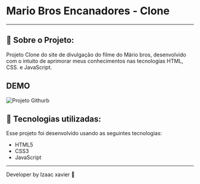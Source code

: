 # Mario Bros Encanadores - Clone
<hr>

## 📖 Sobre o Projeto:


Projeto Clone do site de divulgação do filme do Mário bros, desenvolvido com o intuito de aprimorar meus conhecimentos nas tecnologias HTML, CSS. e JavaScript.

## DEMO
![Projeto Githurb](https://user-images.githubusercontent.com/105816549/225094613-db6f7b14-5dfa-4d4e-b814-28de2acd2e81.png)
## 🚀 Tecnologias utilizadas:

Esse projeto foi desenvolvido usando as seguintes tecnologias:

- HTML5
- CSS3
- JavaScript

<hr>
Developer by Izaac xavier 💜
